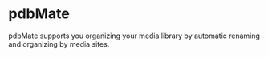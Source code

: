 # pdbMate
pdbMate supports you organizing your media library by automatic renaming and organizing by media sites.

